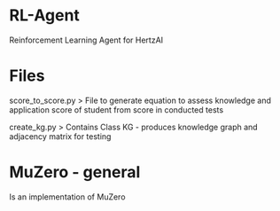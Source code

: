 # RL-Agent
Reinforcement Learning Agent for HertzAI

# Files
score_to_score.py > File to generate equation to assess knowledge and application score of student from score in conducted tests

create_kg.py      > Contains Class KG - produces knowledge graph and adjacency matrix for testing

# MuZero - general
Is an implementation of MuZero
